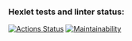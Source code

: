 ### Hexlet tests and linter status:
[![Actions Status](https://github.com/ChandeOk/frontend-project-lvl1/workflows/hexlet-check/badge.svg)](https://github.com/ChandeOk/frontend-project-lvl1/actions)
[![Maintainability](https://api.codeclimate.com/v1/badges/a99a88d28ad37a79dbf6/maintainability)](https://codeclimate.com/github/codeclimate/codeclimate/maintainability)

